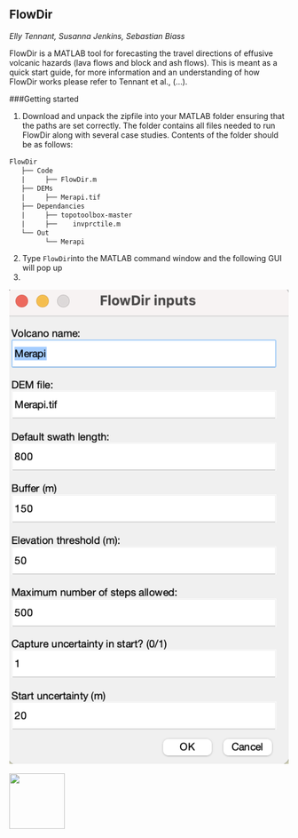 ## FlowDir
*Elly Tennant, Susanna Jenkins, Sebastian Biass*

FlowDir is a MATLAB tool for forecasting the travel directions of effusive volcanic hazards (lava flows and block and ash flows). This is meant as a quick start guide, for more information and an understanding of how FlowDir works please refer to Tennant et al., (...).

###Getting started

1. Download and unpack the zipfile into your MATLAB folder ensuring that the paths are set correctly. The folder contains all files needed to run FlowDir along with several case studies. Contents of the folder should be as follows: 

```
FlowDir
   ├── Code
   |	 ├── FlowDir.m
   ├── DEMs
   |	 ├── Merapi.tif
   ├── Dependancies
   |	 ├── topotoolbox-master
   |	 ├──	invprctile.m
   └── Out
         └── Merapi
```

2. Type `FlowDir`into the MATLAB command window and the following GUI will pop up
3. 
![alt text](https://github.com/EllyTennant/FlowDir/blob/main/images/GUI.png)

<img src="https:://github.com/EllyTennant/FlowDir/blob/main/images/GUI.png" width="100" height="100">
